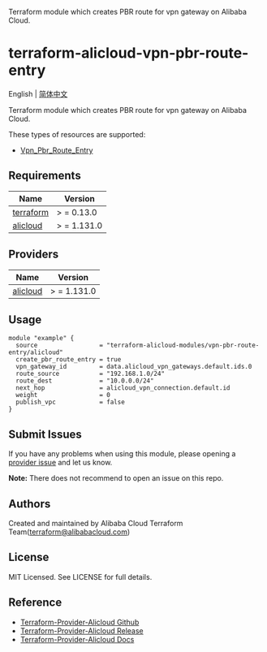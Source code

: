 Terraform module which creates PBR route for vpn gateway on Alibaba Cloud.

terraform-alicloud-vpn-pbr-route-entry
=====================================================================

English | [简体中文](https://github.com/terraform-alicloud-modules/terraform-alicloud-vpn-pbr-route-entry/blob/master/README-CN.md)

Terraform module which creates PBR route for vpn gateway on Alibaba Cloud.

These types of resources are supported:

* [Vpn_Pbr_Route_Entry](https://registry.terraform.io/providers/aliyun/alicloud/latest/docs/resources/vpn_pbr_route_entry)

## Requirements

| Name | Version |
|------|---------|
| <a name="requirement_terraform"></a> [terraform](#requirement\_terraform) | > = 0.13.0 |
| <a name="requirement_alicloud"></a> [alicloud](#requirement\_alicloud) | > = 1.131.0 |

## Providers

| Name | Version |
|------|---------|
| <a name="provider_alicloud"></a> [alicloud](#provider\_alicloud) | > = 1.131.0 |

## Usage

```hcl
module "example" {
  source                 = "terraform-alicloud-modules/vpn-pbr-route-entry/alicloud"
  create_pbr_route_entry = true
  vpn_gateway_id         = data.alicloud_vpn_gateways.default.ids.0
  route_source           = "192.168.1.0/24"
  route_dest             = "10.0.0.0/24"
  next_hop               = alicloud_vpn_connection.default.id
  weight                 = 0
  publish_vpc            = false
}
```

Submit Issues
-------------
If you have any problems when using this module, please opening
a [provider issue](https://github.com/aliyun/terraform-provider-alicloud/issues/new) and let us know.

**Note:** There does not recommend to open an issue on this repo.

Authors
-------
Created and maintained by Alibaba Cloud Terraform Team(terraform@alibabacloud.com)

License
----
MIT Licensed. See LICENSE for full details.

Reference
---------

* [Terraform-Provider-Alicloud Github](https://github.com/aliyun/terraform-provider-alicloud)
* [Terraform-Provider-Alicloud Release](https://releases.hashicorp.com/terraform-provider-alicloud/)
* [Terraform-Provider-Alicloud Docs](https://registry.terraform.io/providers/aliyun/alicloud/latest/docs)
